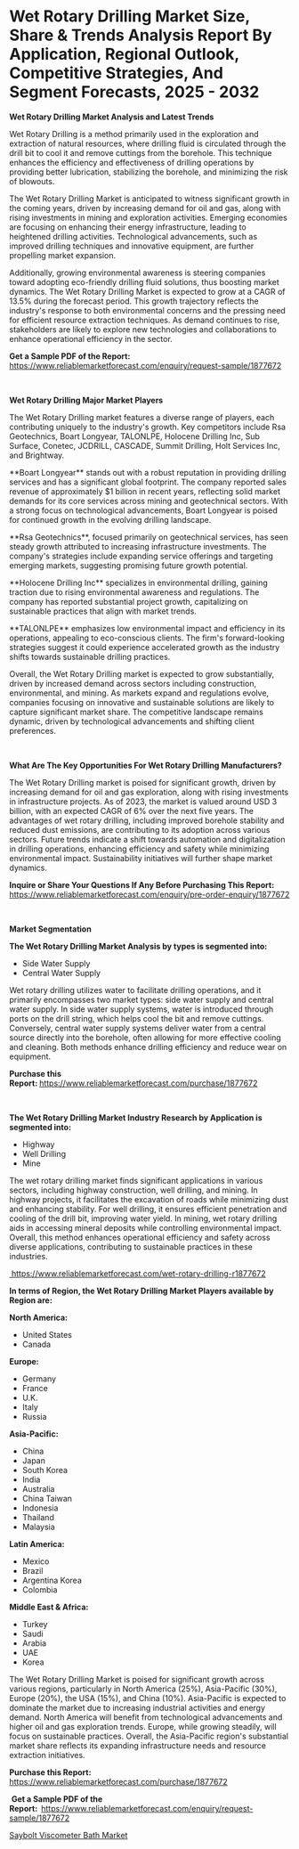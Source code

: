 <p><h1>Wet Rotary Drilling Market Size, Share & Trends Analysis Report By Application, Regional Outlook, Competitive Strategies, And Segment Forecasts, 2025 - 2032</h1></p><p><strong>Wet Rotary Drilling Market Analysis and Latest Trends</strong></p>
<p><p>Wet Rotary Drilling is a method primarily used in the exploration and extraction of natural resources, where drilling fluid is circulated through the drill bit to cool it and remove cuttings from the borehole. This technique enhances the efficiency and effectiveness of drilling operations by providing better lubrication, stabilizing the borehole, and minimizing the risk of blowouts.</p><p>The Wet Rotary Drilling Market is anticipated to witness significant growth in the coming years, driven by increasing demand for oil and gas, along with rising investments in mining and exploration activities. Emerging economies are focusing on enhancing their energy infrastructure, leading to heightened drilling activities. Technological advancements, such as improved drilling techniques and innovative equipment, are further propelling market expansion.</p><p>Additionally, growing environmental awareness is steering companies toward adopting eco-friendly drilling fluid solutions, thus boosting market dynamics. The Wet Rotary Drilling Market is expected to grow at a CAGR of 13.5% during the forecast period. This growth trajectory reflects the industry's response to both environmental concerns and the pressing need for efficient resource extraction techniques. As demand continues to rise, stakeholders are likely to explore new technologies and collaborations to enhance operational efficiency in the sector.</p></p>
<p><strong>Get a Sample PDF of the Report:&nbsp;</strong> <a href="https://www.reliablemarketforecast.com/enquiry/request-sample/1877672?utm_campaign=2778&utm_medium=2&utm_source=Github&utm_content=ia&utm_term=23022025&utm_id=wet-rotary-drilling">https://www.reliablemarketforecast.com/enquiry/request-sample/1877672</a></p>
<p>&nbsp;</p>
<p><strong>Wet Rotary Drilling Major Market Players</strong></p>
<p><p>The Wet Rotary Drilling market features a diverse range of players, each contributing uniquely to the industry's growth. Key competitors include Rsa Geotechnics, Boart Longyear, TALONLPE, Holocene Drilling Inc, Sub Surface, Conetec, JCDRILL, CASCADE, Summit Drilling, Holt Services Inc, and Brightway.</p><p>**Boart Longyear** stands out with a robust reputation in providing drilling services and has a significant global footprint. The company reported sales revenue of approximately $1 billion in recent years, reflecting solid market demands for its core services across mining and geotechnical sectors. With a strong focus on technological advancements, Boart Longyear is poised for continued growth in the evolving drilling landscape.</p><p>**Rsa Geotechnics**, focused primarily on geotechnical services, has seen steady growth attributed to increasing infrastructure investments. The company's strategies include expanding service offerings and targeting emerging markets, suggesting promising future growth potential.</p><p>**Holocene Drilling Inc** specializes in environmental drilling, gaining traction due to rising environmental awareness and regulations. The company has reported substantial project growth, capitalizing on sustainable practices that align with market trends.</p><p>**TALONLPE** emphasizes low environmental impact and efficiency in its operations, appealing to eco-conscious clients. The firm's forward-looking strategies suggest it could experience accelerated growth as the industry shifts towards sustainable drilling practices.</p><p>Overall, the Wet Rotary Drilling market is expected to grow substantially, driven by increased demand across sectors including construction, environmental, and mining. As markets expand and regulations evolve, companies focusing on innovative and sustainable solutions are likely to capture significant market share. The competitive landscape remains dynamic, driven by technological advancements and shifting client preferences.</p></p>
<p>&nbsp;</p>
<p><strong>What Are The Key Opportunities For Wet Rotary Drilling Manufacturers?</strong></p>
<p><p>The Wet Rotary Drilling market is poised for significant growth, driven by increasing demand for oil and gas exploration, along with rising investments in infrastructure projects. As of 2023, the market is valued around USD 3 billion, with an expected CAGR of 6% over the next five years. The advantages of wet rotary drilling, including improved borehole stability and reduced dust emissions, are contributing to its adoption across various sectors. Future trends indicate a shift towards automation and digitalization in drilling operations, enhancing efficiency and safety while minimizing environmental impact. Sustainability initiatives will further shape market dynamics.</p></p>
<p><strong>Inquire or Share Your Questions If Any Before Purchasing This Report:</strong> <a href="https://www.reliablemarketforecast.com/enquiry/pre-order-enquiry/1877672?utm_campaign=2778&utm_medium=2&utm_source=Github&utm_content=ia&utm_term=23022025&utm_id=wet-rotary-drilling">https://www.reliablemarketforecast.com/enquiry/pre-order-enquiry/1877672</a></p>
<p>&nbsp;</p>
<p><strong>Market Segmentation</strong></p>
<p><strong>The Wet Rotary Drilling Market Analysis by types is segmented into:</strong></p>
<p><ul><li>Side Water Supply</li><li>Central Water Supply</li></ul></p>
<p><p>Wet rotary drilling utilizes water to facilitate drilling operations, and it primarily encompasses two market types: side water supply and central water supply. In side water supply systems, water is introduced through ports on the drill string, which helps cool the bit and remove cuttings. Conversely, central water supply systems deliver water from a central source directly into the borehole, often allowing for more effective cooling and cleaning. Both methods enhance drilling efficiency and reduce wear on equipment.</p></p>
<p><strong>Purchase this Report:&nbsp;</strong><a href="https://www.reliablemarketforecast.com/purchase/1877672?utm_campaign=2778&utm_medium=2&utm_source=Github&utm_content=ia&utm_term=23022025&utm_id=wet-rotary-drilling">https://www.reliablemarketforecast.com/purchase/1877672</a></p>
<p>&nbsp;</p>
<p><strong>The Wet Rotary Drilling Market Industry Research by Application is segmented into:</strong></p>
<p><ul><li>Highway</li><li>Well Drilling</li><li>Mine</li></ul></p>
<p><p>The wet rotary drilling market finds significant applications in various sectors, including highway construction, well drilling, and mining. In highway projects, it facilitates the excavation of roads while minimizing dust and enhancing stability. For well drilling, it ensures efficient penetration and cooling of the drill bit, improving water yield. In mining, wet rotary drilling aids in accessing mineral deposits while controlling environmental impact. Overall, this method enhances operational efficiency and safety across diverse applications, contributing to sustainable practices in these industries.</p></p>
<p><a href="https://www.reliablemarketforecast.com/wet-rotary-drilling-r1877672?utm_campaign=2778&utm_medium=2&utm_source=Github&utm_content=ia&utm_term=23022025&utm_id=wet-rotary-drilling">&nbsp;https://www.reliablemarketforecast.com/wet-rotary-drilling-r1877672</a></p>
<p><strong>In terms of Region, the Wet Rotary Drilling Market Players available by Region are:</strong></p>
<p>
    <p> <strong> North America: </strong>
        <ul>
            <li>United States</li>
            <li>Canada</li>
        </ul>
        </p> 
    <p> <strong> Europe: </strong>
        <ul>
            <li>Germany</li>
            <li>France</li>
            <li>U.K.</li>
            <li>Italy</li>
            <li>Russia</li>
        </ul>
        </p> 
    <p> <strong> Asia-Pacific: </strong>
        <ul>
            <li>China</li>
            <li>Japan</li>
            <li>South Korea</li>
            <li>India</li>
            <li>Australia</li>
            <li>China Taiwan</li>
            <li>Indonesia</li>
            <li>Thailand</li>
            <li>Malaysia</li>
        </ul>
        </p> 
    <p> <strong> Latin America: </strong>
        <ul>
            <li>Mexico</li>
            <li>Brazil</li>
            <li>Argentina Korea</li>
            <li>Colombia</li>
        </ul>
        </p> 
    <p> <strong> Middle East & Africa: </strong>
        <ul>
            <li>Turkey</li>
            <li>Saudi</li>
            <li>Arabia</li>
            <li>UAE</li>
            <li>Korea</li>
        </ul>
    </p>
    </p>
<p><p>The Wet Rotary Drilling Market is poised for significant growth across various regions, particularly in North America (25%), Asia-Pacific (30%), Europe (20%), the USA (15%), and China (10%). Asia-Pacific is expected to dominate the market due to increasing industrial activities and energy demand. North America will benefit from technological advancements and higher oil and gas exploration trends. Europe, while growing steadily, will focus on sustainable practices. Overall, the Asia-Pacific region's substantial market share reflects its expanding infrastructure needs and resource extraction initiatives.</p></p>
<p><strong>Purchase this Report: </strong><a href="https://www.reliablemarketforecast.com/purchase/1877672?utm_campaign=2778&utm_medium=2&utm_source=Github&utm_content=ia&utm_term=23022025&utm_id=wet-rotary-drilling">https://www.reliablemarketforecast.com/purchase/1877672</a></p>
<p>&nbsp;<strong>Get a Sample PDF of the Report:&nbsp;&nbsp;</strong><a href="https://www.reliablemarketforecast.com/enquiry/request-sample/1877672?utm_campaign=2778&utm_medium=2&utm_source=Github&utm_content=ia&utm_term=23022025&utm_id=wet-rotary-drilling">https://www.reliablemarketforecast.com/enquiry/request-sample/1877672</a></p>
<p><strong></strong></p>
<p><p><a href="https://github.com/balapopepi/Market-Research-Report-List-1/blob/main/saybolt-viscometer-bath-market.md?utm_campaign=2778&utm_medium=2&utm_source=Github&utm_content=ia&utm_term=23022025&utm_id=wet-rotary-drilling">Saybolt Viscometer Bath Market</a></p></p>